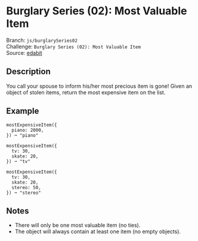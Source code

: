 # Burglary Series (02): Most Valuable Item

Branch: `js/burglarySeries02`<br>
Challenge: `Burglary Series (02): Most Valuable Item`<br>
Source: [edabit](https://edabit.com/challenge/yMEs8bXPyZenPEYLM)<br>

## Description

You call your spouse to inform his/her most precious item is gone! Given an object of stolen items, return the most expensive item on the list.

## Example

```
mostExpensiveItem({
  piano: 2000,
}) ➞ "piano"

mostExpensiveItem({
  tv: 30,
  skate: 20,
}) ➞ "tv"

mostExpensiveItem({
  tv: 30,
  skate: 20,
  stereo: 50,
}) ➞ "stereo"
```

## Notes

- There will only be one most valuable item (no ties).
- The object will always contain at least one item (no empty objects).

